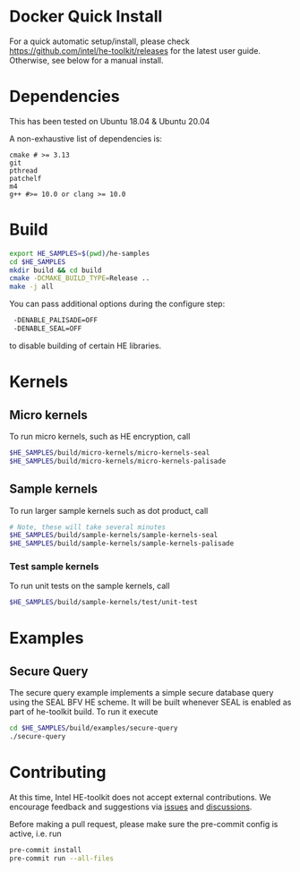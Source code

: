 # Docker Quick Install
For a quick automatic setup/install, please check https://github.com/intel/he-toolkit/releases for the latest user guide. Otherwise, see below for a manual install.

# Dependencies
This has been tested on Ubuntu 18.04 & Ubuntu 20.04

A non-exhaustive list of dependencies is:
```
cmake # >= 3.13
git
pthread
patchelf
m4
g++ #>= 10.0 or clang >= 10.0
```

# Build
```bash
export HE_SAMPLES=$(pwd)/he-samples
cd $HE_SAMPLES
mkdir build && cd build
cmake -DCMAKE_BUILD_TYPE=Release ..
make -j all
```

You can pass additional options during the configure step:
```bash
 -DENABLE_PALISADE=OFF
 -DENABLE_SEAL=OFF
```
to disable building of certain HE libraries.



# Kernels
## Micro kernels
To run micro kernels, such as HE encryption, call
```bash
$HE_SAMPLES/build/micro-kernels/micro-kernels-seal
$HE_SAMPLES/build/micro-kernels/micro-kernels-palisade
```

## Sample kernels
To run larger sample kernels such as dot product, call
```bash
# Note, these will take several minutes
$HE_SAMPLES/build/sample-kernels/sample-kernels-seal
$HE_SAMPLES/build/sample-kernels/sample-kernels-palisade
```

### Test sample kernels
To run unit tests on the sample kernels, call
```bash
$HE_SAMPLES/build/sample-kernels/test/unit-test
```

# Examples

## Secure Query
The secure query example implements a simple secure database query using the SEAL BFV HE scheme.
It will be built whenever SEAL is enabled as part of he-toolkit build.
To run it execute
```bash
cd $HE_SAMPLES/build/examples/secure-query
./secure-query
```


# Contributing
At this time, Intel HE-toolkit does not accept external contributions. We encourage feedback and suggestions via [issues](https://github.com/intel/he-toolkit/issues) and [discussions](https://github.com/intel/he-toolkit/discussions).

Before making a pull request, please make sure the pre-commit config is active, i.e. run
```bash
pre-commit install
pre-commit run --all-files
```
